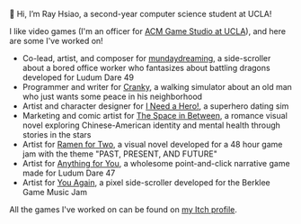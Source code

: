 👋 Hi, I’m Ray Hsiao, a second-year computer science student at UCLA!


I like video games (I'm an officer for [ACM Game Studio at UCLA](https://uclaacmstudio.itch.io/)), and here are some I've worked on!
* Co-lead, artist, and composer for [mundaydreaming](https://aaisara12.itch.io/mundaydreaming), a side-scroller about a bored office worker who fantasizes about battling dragons developed for Ludum Dare 49
* Programmer and writer for [Cranky](https://brandmuffin.itch.io/cranky), a walking simulator about an old man who just wants some peace in his neighborhood
* Artist and character designer for [I Need a Hero!](https://zlc122.itch.io/i-need-a-hero-a-super-powered-dating-adventure), a superhero dating sim
* Marketing and comic artist for [The Space in Between](https://store.steampowered.com/app/1430240/The_Space_in_Between/), a romance visual novel exploring Chinese-American identity and mental health through stories in the stars
* Artist for [Ramen for Two](https://volcanogirl.itch.io/ramen-for-two), a visual novel developed for a 48 hour game jam with the theme "PAST, PRESENT, AND FUTURE"
* Artist for [Anything for You](https://volcanogirl.itch.io/anything-for-you), a wholesome point-and-click narrative game made for Ludum Dare 47
* Artist for [You Again](https://str0nkyk0ng.itch.io/you-again), a pixel side-scroller developed for the Berklee Game Music Jam

All the games I've worked on can be found on [my Itch profile](https://raddishradish.itch.io/).


<!---
rh5140/rh5140 is a ✨ special ✨ repository because its `README.md` (this file) appears on your GitHub profile.
You can click the Preview link to take a look at your changes.
--->
